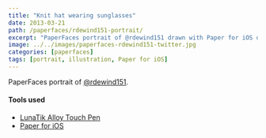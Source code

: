 ```yaml
---
title: "Knit hat wearing sunglasses"
date: 2013-03-21
path: /paperfaces/rdewind151-portrait/
excerpt: "PaperFaces portrait of @rdewind151 drawn with Paper for iOS on an iPad."
image: ../../images/paperfaces-rdewind151-twitter.jpg
categories: [paperfaces]
tags: [portrait, illustration, Paper for iOS]
---
```


PaperFaces portrait of [@rdewind151](https://twitter.com/rdewind151).

#### Tools used

- [LunaTik Alloy Touch Pen](https://www.amazon.com/gp/product/B00821TR7G/ref=as_li_ss_tl?ie=UTF8&tag=mademist-20&linkCode=as2&camp=1789&creative=390957&creativeASIN=B00821TR7G)
- [Paper for iOS](https://paper.bywetransfer.com/)
